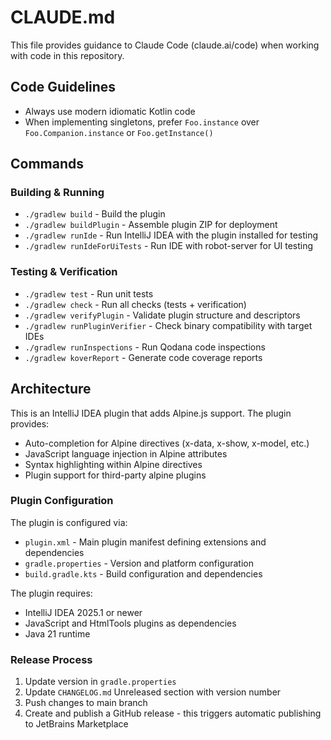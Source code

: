 # CLAUDE.md

This file provides guidance to Claude Code (claude.ai/code) when working with code in this repository.

## Code Guidelines

- Always use modern idiomatic Kotlin code
- When implementing singletons, prefer `Foo.instance` over `Foo.Companion.instance` or `Foo.getInstance()`

## Commands

### Building & Running
- `./gradlew build` - Build the plugin
- `./gradlew buildPlugin` - Assemble plugin ZIP for deployment
- `./gradlew runIde` - Run IntelliJ IDEA with the plugin installed for testing
- `./gradlew runIdeForUiTests` - Run IDE with robot-server for UI testing

### Testing & Verification
- `./gradlew test` - Run unit tests
- `./gradlew check` - Run all checks (tests + verification)
- `./gradlew verifyPlugin` - Validate plugin structure and descriptors
- `./gradlew runPluginVerifier` - Check binary compatibility with target IDEs
- `./gradlew runInspections` - Run Qodana code inspections
- `./gradlew koverReport` - Generate code coverage reports

## Architecture

This is an IntelliJ IDEA plugin that adds Alpine.js support. The plugin provides:

- Auto-completion for Alpine directives (x-data, x-show, x-model, etc.)
- JavaScript language injection in Alpine attributes
- Syntax highlighting within Alpine directives
- Plugin support for third-party alpine plugins

### Plugin Configuration

The plugin is configured via:

- `plugin.xml` - Main plugin manifest defining extensions and dependencies
- `gradle.properties` - Version and platform configuration
- `build.gradle.kts` - Build configuration and dependencies

The plugin requires:

- IntelliJ IDEA 2025.1 or newer
- JavaScript and HtmlTools plugins as dependencies
- Java 21 runtime

### Release Process

1. Update version in `gradle.properties`
2. Update `CHANGELOG.md` Unreleased section with version number
3. Push changes to main branch
4. Create and publish a GitHub release - this triggers automatic publishing to JetBrains Marketplace